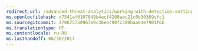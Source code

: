 ```yaml
---
redirect_url: /advanced-threat-analytics/working-with-detection-settings
ms.openlocfilehash: d7541af0107849b4acf4208aec21c0b30369cfc1
ms.sourcegitcommit: 470675730967e0c36ebc90fc399baa64e7901f6b
ms.translationtype: HT
ms.contentlocale: ru-RU
ms.lasthandoff: 06/30/2017
---
```


